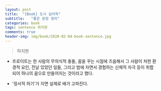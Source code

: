 ```yaml
---
layout: post
title:  "[Book] 도시 심리학"
subtitle:   "좋은 문장 정리"
categories: book
tags: sentence 하지현
comments: true
header-img: img/book/2020-02-04-book-sentence.jpg
---
```


> 하지현



- 프로이트는 한 사람의 무의식적 충돌, 꿈을 꾸는 시점에 즈음해서 그 사람이 처한 환경적 요인, 전날 있었던 일들, 그리고 밤에 자면서 경험하는 신체적 자극 등이 취합되어 하나의 꿈으로 만들어지는 것이라고 했다.



- '정서적 허기'가 지면 실제로 배가 고파진다.
